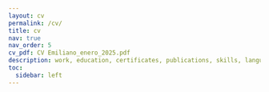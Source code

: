 ```yaml
---
layout: cv
permalink: /cv/
title: cv
nav: true
nav_order: 5
cv_pdf: CV Emiliano_enero_2025.pdf
description: work, education, certificates, publications, skills, languages, interests. Click on "pdf" icon for pdf version.
toc:
  sidebar: left
---
```

